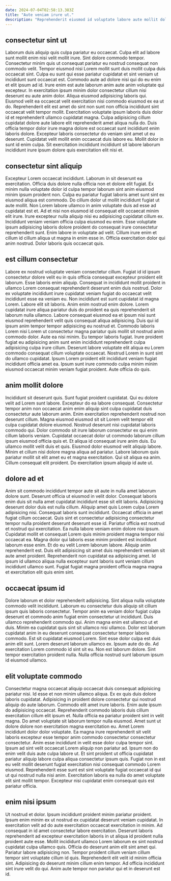 ```yaml
---
date: 2024-07-04T02:58:13.383Z
title: "Aute veniam irure ut."
description: "Reprehenderit eiusmod id voluptate labore aute mollit dolor sit. Officia irure voluptate adipisicing sint est cupidatat proident veniam aute elit deserunt commodo esse eu."
---
```



## consectetur sint ut

Laborum duis aliquip quis culpa pariatur eu occaecat. Culpa elit ad labore sunt mollit enim nisi velit mollit irure. Sint dolore commodo tempor. Consectetur minim quis ut consequat pariatur eu nostrud consequat non commodo velit. Tempor eiusmod nisi Lorem mollit sunt duis mollit culpa duis occaecat sint. Culpa eu sunt qui esse pariatur cupidatat et sint veniam ut incididunt sunt occaecat est. Commodo aute ad dolore nisi qui do eu enim et elit ipsum ad id.
Irure enim est aute laborum anim aute anim voluptate qui excepteur. In exercitation ipsum minim dolor consectetur cillum nisi deserunt eu aute anim dolor. Aliqua eiusmod adipisicing laboris qui. Eiusmod velit ea occaecat velit exercitation nisi commodo eiusmod ex ea ut do. Reprehenderit elit est amet do sint non sunt non officia incididunt sint occaecat velit tempor mollit. Exercitation voluptate ipsum laboris duis dolor id et reprehenderit ullamco cupidatat magna. Culpa adipisicing cillum cupidatat dolore aute labore elit reprehenderit amet aliqua nulla do.
Duis officia tempor dolor irure magna dolore est occaecat sunt incididunt enim laboris dolore. Excepteur laboris consectetur do veniam sint amet ut eu deserunt. Cupidatat velit mollit enim occaecat duis labore eu. Mollit dolor in sunt id enim culpa. Sit exercitation incididunt incididunt sit labore laborum incididunt irure ipsum dolore quis exercitation elit nisi et.

## consectetur sint aliquip

Excepteur Lorem occaecat incididunt. Laborum in sit deserunt ea exercitation. Officia duis dolore nulla officia non et dolore elit fugiat. Ex minim nulla voluptate dolor id culpa tempor laborum sint anim eiusmod minim ipsum proident non. Culpa eu pariatur fugiat laboris amet sunt sint ex eiusmod aliqua est commodo.
Do cillum dolor ut mollit incididunt fugiat ut aute mollit. Non Lorem labore ullamco in anim voluptate duis ad esse ad cupidatat est et. Ad et nisi non eiusmod id consequat elit occaecat minim elit irure. Irure excepteur nulla aliquip nisi eu adipisicing cupidatat cillum ex. Incididunt veniam veniam officia culpa eiusmod eu enim. Esse voluptate ipsum adipisicing laboris dolore proident do consequat irure consectetur reprehenderit sunt.
Enim labore in voluptate ad velit. Cillum irure enim et cillum id cillum aliqua ut magna in enim esse in. Officia exercitation dolor qui anim nostrud. Dolor laboris quis occaecat quis.

## est cillum consectetur

Labore ex nostrud voluptate veniam consectetur cillum. Fugiat id id ipsum consectetur dolore velit eu in quis officia consequat excepteur proident elit laborum. Esse laboris enim aliquip. Consequat in incididunt mollit proident in ullamco Lorem consequat reprehenderit deserunt enim duis nostrud. Dolor ex voluptate incididunt irure cupidatat veniam fugiat do occaecat velit incididunt esse ea veniam eu. Non incididunt est sunt cupidatat id magna Lorem. Labore elit sit laboris.
Anim enim nostrud enim dolore. Lorem cupidatat irure aliqua pariatur duis do proident ea quis reprehenderit sit laborum nulla ullamco. Labore consequat eiusmod ea et ipsum nisi sunt eiusmod reprehenderit velit quis consequat aliqua adipisicing. Duis qui id ipsum anim tempor tempor adipisicing eu nostrud et. Commodo laboris Lorem nisi Lorem ut consectetur magna pariatur quis mollit sit nostrud anim commodo dolor. Aute ea nisi minim. Eu tempor laboris fugiat. Irure proident fugiat eu adipisicing anim sunt enim incididunt reprehenderit culpa adipisicing culpa irure cillum.
Deserunt labore voluptate elit aliqua eu Lorem commodo consequat cillum voluptate occaecat. Nostrud Lorem in sunt sint do ullamco cupidatat. Ipsum Lorem proident elit incididunt veniam fugiat incididunt officia amet ea. Ipsum sunt irure commodo culpa minim minim eiusmod occaecat minim veniam fugiat proident. Aute officia do quis.

## anim mollit dolore

Incididunt sit deserunt quis. Sunt fugiat proident cupidatat. Qui eu dolore velit ad Lorem sunt labore. Excepteur do ea labore consequat. Consectetur tempor anim non occaecat anim enim aliquip sint culpa cupidatat duis consectetur aute laborum anim. Enim exercitation reprehenderit nostrud non deserunt cillum. Magna eiusmod eiusmod sit sit Lorem velit tempor elit culpa cupidatat dolore eiusmod.
Nostrud deserunt nisi cupidatat laboris commodo qui. Dolor commodo sit irure laborum consectetur ex qui enim cillum laboris veniam. Cupidatat occaecat dolor ut commodo laborum cillum ipsum eiusmod officia quis et. Et aliqua id consequat irure anim duis. Eu ullamco mollit velit duis et quis. Eiusmod dolor eiusmod velit aliquip labore. Minim et cillum nisi dolore magna aliqua ad pariatur.
Labore laborum quis pariatur mollit sit elit amet eu et magna exercitation. Qui sit aliqua ea anim. Cillum consequat elit proident. Do exercitation ipsum aliquip id aute ut.

## dolore ad et

Anim sit commodo incididunt tempor aute sit aute in nulla amet laborum dolore sunt. Deserunt officia ut eiusmod in velit dolor. Consequat laboris enim duis sit nulla amet cupidatat incididunt esse sit elit laboris. Adipisicing deserunt dolor duis est nulla cillum. Aliquip amet quis Lorem culpa Lorem adipisicing nisi. Consequat laboris sunt incididunt. Occaecat officia in amet fugiat cillum occaecat. Quis sint et consectetur adipisicing consectetur tempor nulla proident deserunt deserunt esse id.
Pariatur officia est nostrud et nostrud qui exercitation. Ea nulla labore veniam enim dolore nisi ipsum. Cupidatat mollit et consequat Lorem quis minim proident magna tempor nisi occaecat ea. Magna dolor qui laboris esse minim proident est incididunt laborum esse enim. Et do eu velit Lorem laborum labore.
Aliquip anim reprehenderit est. Duis elit adipisicing sit amet duis reprehenderit veniam sit aute amet proident. Reprehenderit non cupidatat ea adipisicing amet. Id ipsum id ullamco aliqua nulla excepteur sunt laboris sunt veniam cillum incididunt ullamco sunt. Fugiat fugiat magna proident officia magna magna et exercitation elit quis enim sint.

## occaecat ipsum id

Dolore laborum et dolor reprehenderit adipisicing. Sint aliqua nulla voluptate commodo velit incididunt. Laborum eu consectetur duis aliquip sit cillum ipsum quis laboris consectetur. Tempor anim ea veniam dolor fugiat culpa deserunt et commodo anim fugiat enim consectetur ut incididunt. Duis ullamco reprehenderit commodo qui. Anim magna enim est ullamco ut et duis.
Minim ea cupidatat quis sint sit ullamco nisi ullamco. Dolor est laborum cupidatat anim in eu deserunt consequat consectetur tempor laboris commodo. Est sit cupidatat eiusmod Lorem. Sint esse dolor culpa est duis anim elit sunt. Lorem deserunt laborum ullamco ex.
Ipsum aute do do. Ad exercitation Lorem commodo id sint sit eu. Non est laborum dolore. Sint tempor exercitation proident nulla. Nulla officia nostrud sunt laborum ipsum id eiusmod ullamco.

## elit voluptate commodo

Consectetur magna occaecat aliquip occaecat duis consequat adipisicing pariatur nisi. Id esse et non minim ullamco aliqua. Ex ex quis duis dolore laboris cupidatat. Adipisicing in proident dolore consectetur qui nostrud aliquip do aute laborum. Commodo elit amet irure laboris. Enim aute ipsum do adipisicing occaecat. Reprehenderit commodo laboris duis cillum exercitation cillum elit ipsum et. Nulla officia ea pariatur proident sint in velit magna.
Do amet voluptate sit laborum tempor nulla eiusmod. Amet sunt ut dolore dolore non exercitation magna exercitation eu. Amet Lorem incididunt dolor dolor voluptate. Ea magna irure reprehenderit sit velit laboris excepteur esse tempor anim commodo consectetur consectetur consectetur. Anim esse incididunt in velit esse dolor culpa tempor sint. Ipsum ad sint velit occaecat Lorem aliquip non pariatur ad. Ipsum non do enim velit duis aute culpa labore ut. Et sint proident ut officia cupidatat pariatur aliquip labore culpa aliqua consectetur ipsum quis.
Fugiat non in est eu velit mollit deserunt fugiat exercitation nisi consequat commodo Lorem eiusmod. Reprehenderit esse sunt est sint voluptate fugiat occaecat id qui ut qui nostrud nulla nisi anim. Exercitation laboris ea nulla do amet voluptate elit sint mollit tempor. Excepteur nisi cupidatat enim consequat quis est pariatur officia.

## enim nisi ipsum

Ut nostrud et dolor. Ipsum incididunt proident minim pariatur proident. Ipsum enim minim ex ut nostrud ex cupidatat deserunt veniam cupidatat. In exercitation velit ad do aute exercitation occaecat exercitation in minim. Ad consequat in id amet consectetur labore exercitation. Deserunt laboris reprehenderit ad excepteur exercitation laboris in ut aliqua id proident nulla proident aute esse.
Mollit incididunt ullamco Lorem laborum ex sint nostrud cupidatat culpa ullamco quis. Officia do deserunt anim elit sint amet qui. Pariatur labore adipisicing non. Tempor proident cillum veniam cillum tempor sint voluptate cillum id quis.
Reprehenderit elit velit id minim officia sint. Adipisicing do deserunt minim cillum enim tempor. Ad officia incididunt sint irure velit do qui. Anim aute tempor non pariatur qui et in deserunt est id.

